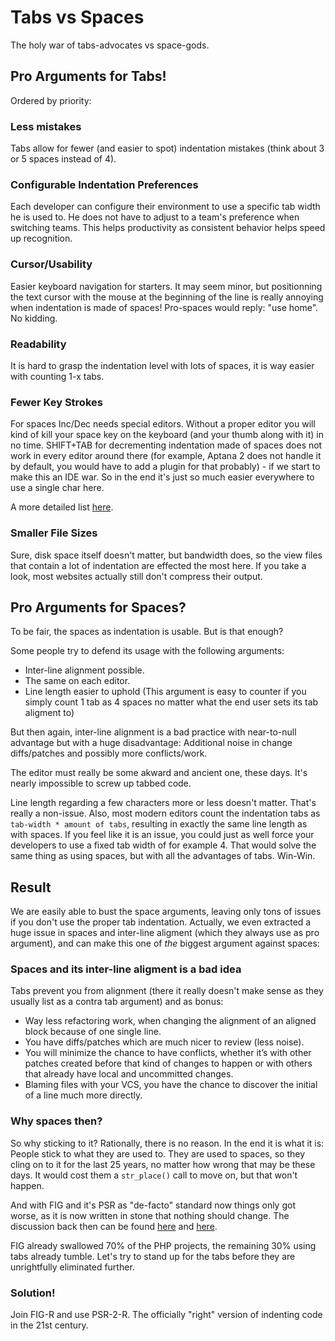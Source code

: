 # Tabs vs Spaces

The holy war of tabs-advocates vs space-gods.

## Pro Arguments for Tabs!
Ordered by priority:

### Less mistakes
Tabs allow for fewer (and easier to spot) indentation mistakes (think about 3 or 5 spaces instead of 4).

### Configurable Indentation Preferences
Each developer can configure their environment to use a specific tab width he is used to. He does not
have to adjust to a team's preference when switching teams. This helps productivity as consistent
behavior helps speed up recognition.

### Cursor/Usability
Easier keyboard navigation for starters.
It may seem minor, but positionning the text cursor with the mouse at the beginning of the line is
really annoying when indentation is made of spaces! Pro-spaces would reply: "use home". No kidding.

### Readability
It is hard to grasp the indentation level with lots of spaces, it is way easier with counting 1-x tabs.

### Fewer Key Strokes
For spaces Inc/Dec needs special editors.
Without a proper editor you will kind of kill your space key on the keyboard (and your thumb along with it) in no time.
SHIFT+TAB for decrementing indentation made of spaces does not work in every editor around there (for example, Aptana 2 does not handle it by default, you would have to add a plugin for that probably) - if we start to make this an IDE war.
So in the end it's just so much easier everywhere to use a single char here.

A more detailed list [here](http://base.thomashigginbotham.com/tabs-vs-spaces-why-is-there-a-debate/).

### Smaller File Sizes
Sure, disk space itself doesn't matter, but bandwidth does, so the view files that contain a lot of indentation are effected the most here.
If you take a look, most websites actually still don't compress their output.

## Pro Arguments for Spaces?
To be fair, the spaces as indentation is usable. But is that enough?

Some people try to defend its usage with the following arguments:
- Inter-line alignment possible.
- The same on each editor.
- Line length easier to uphold (This argument is easy to counter if you simply count 1 tab as 4 spaces no matter what the end user sets its tab aligment to)

But then again, inter-line alignment is a bad practice with near-to-null advantage
but with a huge disadvantage: Additional noise in change diffs/patches and possibly more conflicts/work.

The editor must really be some akward and ancient one, these days.
It's nearly impossible to screw up tabbed code.

Line length regarding a few characters more or less doesn't matter.
That's really a non-issue. Also, most modern editors count the indentation tabs as
`tab-width * amount of tabs`, resulting in exactly the same line length as with spaces.
If you feel like it is an issue, you could just as well force your developers to use
a fixed tab width of for example 4. That would solve the same thing as using spaces, but with
all the advantages of tabs. Win-Win.

## Result
We are easily able to bust the space arguments, leaving only tons of issues if you don't
use the proper tab indentation.
Actually, we even extracted a huge issue in spaces and inter-line aligment (which they always use as pro argument), and can make this
one of *the* biggest argument against spaces:

### Spaces and its inter-line aligment is a bad idea
Tabs prevent you from alignment (there it really doesn't make sense as they usually list as a contra tab argument) and as bonus:
- Way less refactoring work, when changing the alignment of an aligned block because of one single line.
- You have diffs/patches which are much nicer to review (less noise).
- You will minimize the chance to have conflicts, whether it’s with other patches created before that kind of changes to happen or with others that already have local and uncommitted changes.
- Blaming files with your VCS, you have the chance to discover the initial of a line much more directly.

### Why spaces then?
So why sticking to it? Rationally, there is no reason.
In the end it is what it is: People stick to what they are used to.
They are used to spaces, so they cling on to it for the last 25 years, no matter
how wrong that may be these days. It would cost them a `str_place()` call to move on, but that won't happen.

And with FIG and it's PSR as "de-facto" standard now things only got worse, as it is now written in stone that
nothing should change.
The discussion back then can be found [here](https://github.com/php-fig/fig-standards/pull/91) and [here](https://github.com/php-fig/fig-standards/pull/35).

FIG already swallowed 70% of the PHP projects, the remaining 30% using tabs already tumble.
Let's try to stand up for the tabs before they are unrightfully eliminated further.

### Solution!
Join FIG-R and use PSR-2-R. The officially "right" version of indenting code in the 21st century.
